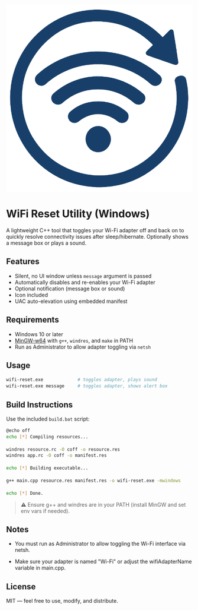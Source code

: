 ![logo](./wifi_reset_icon.png)

# WiFi Reset Utility (Windows)

A lightweight C++ tool that toggles your Wi-Fi adapter off and back on to quickly resolve connectivity issues after sleep/hibernate. Optionally shows a message box or plays a sound.

## Features

- Silent, no UI window unless `message` argument is passed
- Automatically disables and re-enables your Wi-Fi adapter
- Optional notification (message box or sound)
- Icon included
- UAC auto-elevation using embedded manifest

## Requirements

- Windows 10 or later
- [MinGW-w64](https://www.mingw-w64.org/) with `g++`, `windres`, and `make` in PATH
- Run as Administrator to allow adapter toggling via `netsh`

## Usage

```bash
wifi-reset.exe             # toggles adapter, plays sound
wifi-reset.exe message     # toggles adapter, shows alert box
```

## Build Instructions
Use the included `build.bat` script:

```bash
@echo off
echo [*] Compiling resources...

windres resource.rc -O coff -o resource.res
windres app.rc -O coff -o manifest.res

echo [*] Building executable...

g++ main.cpp resource.res manifest.res -o wifi-reset.exe -mwindows

echo [*] Done.
```

>⚠️ Ensure g++ and windres are in your PATH (install MinGW and set env vars if needed).

## Notes
- You must run as Administrator to allow toggling the Wi-Fi interface via netsh.

- Make sure your adapter is named "Wi-Fi" or adjust the wifiAdapterName variable in main.cpp.

## License
MIT — feel free to use, modify, and distribute.